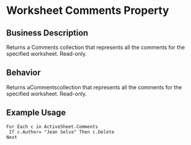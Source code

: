 # Worksheet Comments Property

## Business Description
Returns a Comments collection that represents all the comments for the specified worksheet. Read-only.

## Behavior
Returns aCommentscollection that represents all the comments for the specified worksheet. Read-only.

## Example Usage
```vba
For Each c in ActiveSheet.Comments 
 If c.Author= "Jean Selva" Then c.Delete 
Next
```